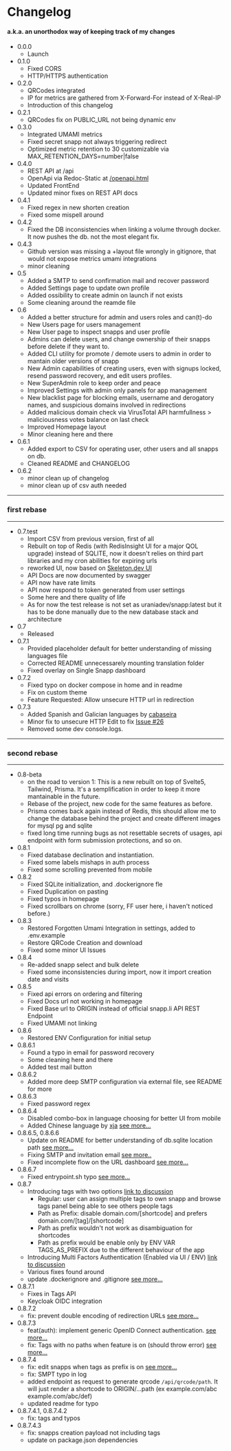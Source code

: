 # Changelog

#### a.k.a. an unorthodox way of keeping track of my changes

- 0.0.0
  - Launch
- 0.1.0
  - Fixed CORS
  - HTTP/HTTPS authentication
- 0.2.0
  - QRCodes integrated
  - IP for metrics are gathered from X-Forward-For instead of X-Real-IP
  - Introduction of this changelog
- 0.2.1
  - QRCodes fix on PUBLIC_URL not being dynamic env
- 0.3.0
  - Integrated UMAMI metrics
  - Fixed secret snapp not always triggering redirect
  - Optimized metric retention to 30 customizable via MAX_RETENTION_DAYS=number|false
- 0.4.0
  - REST API at /api
  - OpenApi via Redoc-Static at [/openapi.html](http://snapp.li/openapi.html)
  - Updated FrontEnd
  - Updated minor fixes on REST API docs
- 0.4.1
  - Fixed regex in new shorten creation
  - Fixed some mispell around
- 0.4.2
  - Fixed the DB inconsistencies when linking a volume through docker. It now pushes the db. not the most elegant fix.
- 0.4.3
  - Github version was missing a +layout file wrongly in gitignore, that would not expose metrics umami integrations
  - minor cleaning
- 0.5
  - Added a SMTP to send confirmation mail and recover password
  - Added Settings page to update own profile
  - Added ossibility to create admin on launch if not exists
  - Some cleaning around the reamde file
- 0.6
  - Added a better structure for admin and users roles and can(t)-do
  - New Users page for users management
  - New User page to inspect snapps and user profile
  - Admins can delete users, and change ownership of their snapps before delete if they want to.
  - Added CLI utility for promote / demote users to admin in order to mantain older versions of snapp
  - New Admin capabilities of creating users, even with signups locked, resend password recovery, and edit users profiles.
  - New SuperAdmin role to keep order and peace
  - Improved Settings with admin only panels for app management
  - New blacklist page for blocking emails, username and derogatory names, and suspicious domains involved in redirections
  - Added malicious domain check via VirusTotal API harmfullness > maliciousness votes balance on last check
  - Improved Homepage layout
  - Minor cleaning here and there
- 0.6.1
  - Added export to CSV for operating user, other users and all snapps on db.
  - Cleaned README and CHANGELOG
- 0.6.2
  - minor clean up of changelog
  - minor clean up of csv auth needed

---

### first rebase

---

- 0.7.test
  - Import CSV from previous version, first of all
  - Rebuilt on top of Redis (with RedisInsight UI for a major QOL upgrade) instead of SQLITE, now it doesn't relies on third part libraries and my cron abilities for expiring urls
  - reworked UI, now based on [Skeleton.dev UI](https://skeleton.dev)
  - API Docs are now documented by swagger
  - API now have rate limits
  - API now respond to token generated from user settings
  - Some here and there quality of life
  - As for now the test release is not set as uraniadev/snapp:latest but it has to be done manually due to the new database stack and architecture
- 0.7
  - Released
- 0.7.1
  - Provided placeholder default for better understanding of missing languages file
  - Corrected README unnecessarely mounting translation folder
  - Fixed overlay on Single Snapp dashboard
- 0.7.2
  - Fixed typo on docker compose in home and in readme
  - Fix on custom theme
  - Feature Requested: Allow unsecure HTTP url in redirection
- 0.7.3
  - Added Spanish and Galician languages by [cabaseira](https://github.com/cabaseira)
  - Minor fix to unsecure HTTP Edit to fix [Issue #26](https://github.com/urania-dev/snapp/issues/26)
  - Removed some dev console.logs.

---

### second rebase

---

- 0.8-beta
  - on the road to version 1: This is a new rebuilt on top of Svelte5, Tailwind, Prisma. It's a semplification in order to keep it more mantainable in the future.
  - Rebase of the project, new code for the same features as before.
  - Prisma comes back again instead of Redis, this should allow me to change the database behind the project and create different images for mysql pg and sqlite
  - fixed long time running bugs as not resettable secrets of usages, api endpoint with form submission protections, and so on.
- 0.8.1
  - Fixed database declination and instantiation.
  - Fixed some labels mishaps in auth process
  - Fixed some scrolling prevented from mobile
- 0.8.2
  - Fixed SQLite initialization, and .dockerignore fle
  - Fixed Duplication on pasting
  - Fixed typos in homepage
  - Fixed scrollbars on chrome (sorry, FF user here, i haven't noticed before.)
- 0.8.3
  - Restored Forgotten Umami Integration in settings, added to .env.example
  - Restore QRCode Creation and download
  - Fixed some minor UI Issues
- 0.8.4
  - Re-added snapp select and bulk delete
  - Fixed some inconsistencies during import, now it import creation date and visits
- 0.8.5
  - Fixed api errors on ordering and filtering
  - Fixed Docs url not working in homepage
  - Fixed Base url to ORIGIN instead of official snapp.li API REST Endpoint
  - Fixed UMAMI not linking
- 0.8.6
  - Restored ENV Configuration for initial setup
- 0.8.6.1
  - Found a typo in email for password recovery
  - Some cleaning here and there
  - Added test mail button
- 0.8.6.2
  - Added more deep SMTP configuration via external file, see README for more
- 0.8.6.3
  - Fixed password regex
- 0.8.6.4
  - Disabled combo-box in language choosing for better UI from mobile
  - Added Chinese language by [xja](https://github.com/xja) [see more...](https://github.com/urania-dev/snapp/issues/48)
- 0.8.6.5, 0.8.6.6
  - Update on README for better understanding of db.sqlite location path [see more...](https://github.com/urania-dev/snapp/issues/50)
  - Fixing SMTP and invitation email [see more..](https://github.com/urania-dev/snapp/issues/51)
  - Fixed incomplete flow on the URL dashboard [see more...](https://github.com/urania-dev/snapp/issues/52)
- 0.8.6.7
  - Fixed entrypoint.sh typo [see more...](https://github.com/urania-dev/snapp/issues/53)
- 0.8.7
  - Introducing tags with two options [link to discussion](https://github.com/urania-dev/snapp/discussions/56)
    - Regular: user can assign multiple tags to own snapp and browse tags panel being able to see others people tags
    - Path as Prefix: disable domain.com/[shortcode] and prefers domain.com/[tag]/[shortcode]
    - Path as prefix wouldn't not work as disambiguation for shortcodes
    - Path as prefix would be enable only by ENV VAR TAGS_AS_PREFIX due to the different behaviour of the app
  - Introducing Multi Factors Authentication (Enabled via UI / ENV) [link to discussion](https://github.com/urania-dev/snapp/discussions/57)
  - Various fixes found around
  - update .dockerignore and .gitignore [see more...](https://github.com/urania-dev/snapp/pull/58)
- 0.8.7.1
  - Fixes in Tags API
  - Keycloak OIDC integration
- 0.8.7.2
  - fix: prevent double encoding of redirection URLs [see more...](https://github.com/urania-dev/snapp/pull/61)
- 0.8.7.3
  - feat(auth): implement generic OpenID Connect authentication. [see more...](https://github.com/urania-dev/snapp/pull/65)
  - fix: Tags with no paths when feature is on (should throw error) [see more...](https://github.com/urania-dev/snapp/issues/63#issuecomment-2423712962)
- 0.8.7.4
  - fix: edit snapps when tags as prefix is on [see more...](https://github.com/urania-dev/snapp/issues/68)
  - fix: SMPT typo in log
  - added endpoint as request to generate qrcode `/api/qrcode/path`. It will just render a shortcode to ORIGIN/...path (ex example.com/abc example.com/abc/def)
  - updated readme for typo
- 0.8.7.4.1, 0.8.7.4.2
  - fix: tags and typos
- 0.8.7.4.3
  - fix: snapps creation payload not including tags
  - update on package.json dependencies